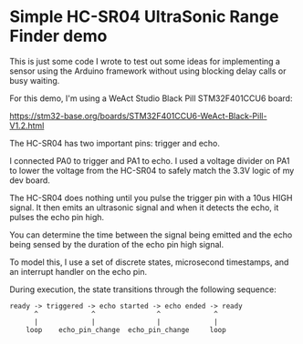 # Simple HC-SR04 UltraSonic Range Finder demo

This is just some code I wrote to test out some ideas for implementing a sensor
using the Arduino framework without using blocking delay calls or busy waiting.

For this demo, I'm using a WeAct Studio Black Pill STM32F401CCU6 board:

https://stm32-base.org/boards/STM32F401CCU6-WeAct-Black-Pill-V1.2.html

The HC-SR04 has two important pins: trigger and echo.

I connected PA0 to trigger and PA1 to echo. I used a voltage divider on PA1 to
lower the voltage from the HC-SR04 to safely match the 3.3V logic of my dev
board.

The HC-SR04 does nothing until you pulse the trigger pin with a 10us HIGH
signal. It then emits an ultrasonic signal and when it detects the echo, it
pulses the echo pin high.

You can determine the time between the signal being emitted and the echo being
sensed by the duration of the echo pin high signal.

To model this, I use a set of discrete states, microsecond timestamps, and an
interrupt handler on the echo pin.

During execution, the state transitions through the following sequence:

```
ready -> triggered -> echo started -> echo ended -> ready
      ^             ^               ^             ^
      |             |               |             |
    loop    echo_pin_change  echo_pin_change     loop
```
